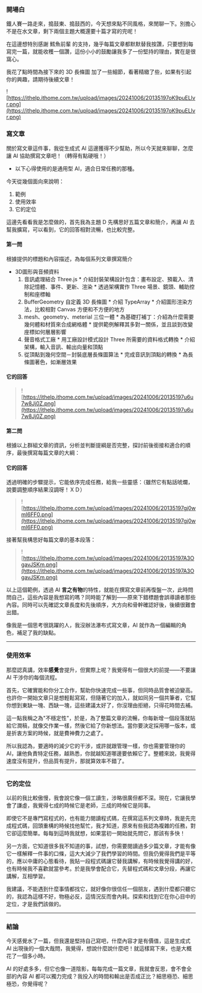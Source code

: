 ### 開場白
鐵人賽一路走來，搗鼓東、搗鼓西的，今天想來點不同風格，來閒聊一下。別擔心不是在水文章，剩下兩個主題大概還要十篇才寫的完呢！

在這邊想特別感謝 鱈魚前輩 的支持，幾乎每篇文章都默默替我按讚，只要想到每寫完一篇，就能收穫一個讚，這份小小的鼓勵讓我多了一份堅持的理由，實在是很窩心。


我花了點時間為接下來的 3D 長條圖 加了一些細節，看著精緻了些，如果有引起你的興趣，請期待後續文章！

![https://ithelp.ithome.com.tw/upload/images/20241006/20135197oK9puELlvr.png](https://ithelp.ithome.com.tw/upload/images/20241006/20135197oK9puELlvr.png)

### 寫文章

關於寫文章這件事，我從生成式 AI 這邊獲得不少幫助，所以今天就來聊聊，怎麼讓 AI 協助撰寫文章吧！（轉得有點硬哦！）

* 以下心得使用的是通用型 AI，適合日常任務的那種。

今天從幾個面向來說明：
1. 範例
2. 使用效率
3. 它的定位

這邊先看看我是怎麼做的，首先我為主題 D 先構思好五篇文章和簡介，再讓 AI 去幫我擴寫，可以看到，它的回答相對流暢，也比較完整。

#### 第一問
根據提供的標題和內容描述，為每個系列文章撰寫簡介

* 3D圖形與音頻資料
    1. 音訊處理結合 Three.js
      * 介紹封裝架構設計包含：畫布設定、預載入、清除記憶體、事件、更新、渲染
      * 透過架構實作 Three 場景、鏡頭、輔助控制和座標軸
    2. BufferGeometry 自定義 3D 長條圖
      * 介紹 TypeArray
      * 介紹圖形渲染方法，比較相對 Canvas 方便和不方便的地方
    3. mesh、geometry、meterial 三位一體
      * 為基礎打補丁：介紹為什麼需要幾何體和材質來合成網格體
      * 提供範例解釋其多對一關係，並且談到改變座標如何層層影響
    4. 聲音格式工廠
      * 用工廠設計模式設計 Three 所需要的資料格式轉換
      * 介紹架構，輸入音訊、輸出向量和頂點
    5. 從頂點到幾何空間－封裝底層長條圖算法
      * 完成音訊到頂點的轉換
      * 為長條圖著色，如漸層效果

#### 它的回答
> ![https://ithelp.ithome.com.tw/upload/images/20241006/20135197u6u7w8Jj0Z.png](https://ithelp.ithome.com.tw/upload/images/20241006/20135197u6u7w8Jj0Z.png)

#### 第二問
根據以上群組文章的資訊，分析並判斷提綱是否完整，探討前後銜接和適合的順序，最後撰寫每篇文章的大綱：

#### 它的回答
透過明確的步驟提示，它能依序完成任務，給我一些靈感：（雖然它有點話唬爛，說要調整順序結果沒調呀！ＸＤ）
> ![https://ithelp.ithome.com.tw/upload/images/20241006/20135197gj0wmI6FF0.png](https://ithelp.ithome.com.tw/upload/images/20241006/20135197gj0wmI6FF0.png)

接著幫我構思好每篇文章的基本段落：
> ![https://ithelp.ithome.com.tw/upload/images/20241006/20135197A3OgavJSKm.png](https://ithelp.ithome.com.tw/upload/images/20241006/20135197A3OgavJSKm.png)

以上這個範例，透過 AI **言之有物**的特性，就能在撰寫文章前再復盤一次，此時問問自己，這些內容是我想寫的嗎？同時能了解到——原來下錯標題會誤導讀者那些內容。同時可以先確認文章長度和先後順序，大方向和骨幹確認好後，後續很難會出錯。

像我是一個思考很跳躍的人，我沒辦法瀑布式寫文章，AI 就作為一個編輯的角色，補足了我的缺點。

-----

### 使用效率
那麼認真講，效率**感覺**會提升，但實際上呢？我覺得有一個很大的前提——不要讓 AI 干涉你的每個流程。

首先，它確實能和你分工合作，幫助你快速完成一些事，但同時品質會被迫變高。也許你一開始文章只是想輕鬆寫寫，但隨著它的加入，就如同另一個共筆者，它幫你想到東缺一塊、西缺一塊，這些建議太好了，你沒理由拒絕，只得花時間去補。

這一點我稱之為"不穩定性"，於是，為了整篇文章的流暢，你每新增一個段落就貼給它潤稿，就像交作業一樣，然後它給了你新想法。當你要決定採用哪一版本，或是折衷方案的時候，就是費神費力之處了。

所以我認為，要適時的減少它的干涉，或許就跟管理一樣，你也需要管理你的 AI，讓他負責特定任務，越熟悉，你就越知道哪邊要依賴它了。整體來說，我覺得速度沒有提升，但品質有提升，那就算效率不錯了。

-----

### 它的定位
以前的我比較傲慢，我會說它像一個工讀生，涉略很廣但都不深。現在，它讓我學會了謙虛，我覺得七成的時候它是老師，三成的時候它是同事。

即使它不是專門寫程式的，也有能力閱讀程式碼，在撰寫這系列文章時，我是先完成程式碼，回頭重構的時候找他幫忙，我才知道，原來有些我認為複雜的任務，對它卻這麼簡單。每每到這時我就想，如果當初一開始就先問它，那該有多快！

另一方面，它知道很多我不知道的事，試想，你需要閱讀過多少篇文章，才能有像它一樣解釋一件事的口條，這大大減少了我們學習的時間。但我仍覺得我們是平等的，應以中庸的心態看待，我貼一段程式碼讓它替我講解，有時候我覺得講的好，也有時候我不喜歡就當參考。於是我學會配合它，先替程式碼和文章分段，再讓它講解，互相學習。

我建議，不能遇到什麼事情都找它，就好像你很信任一個朋友，遇到什麼都只聽它的，我認為這樣不好，物極必反，這情況反而會內耗。探索和找到它在你心目中的定位，才是我們該做的。

-----

### 結論
今天感覺水了一篇，但我還是堅持自己寫吧，什麼內容才是有價值，這是生成式 AI 出現後的一個大哉問，我覺得，想說什麼說什麼吧！就這樣寫下來，也是大概花了一個多小時。

AI 的好處多多，但它也像一道陰影，每每完成一篇文章，我就會反思，會不會全部的內容 AI 都可以獨力完成？我投入的時間和輸出是否成正比？細思極恐、細思極恐，你覺得呢？